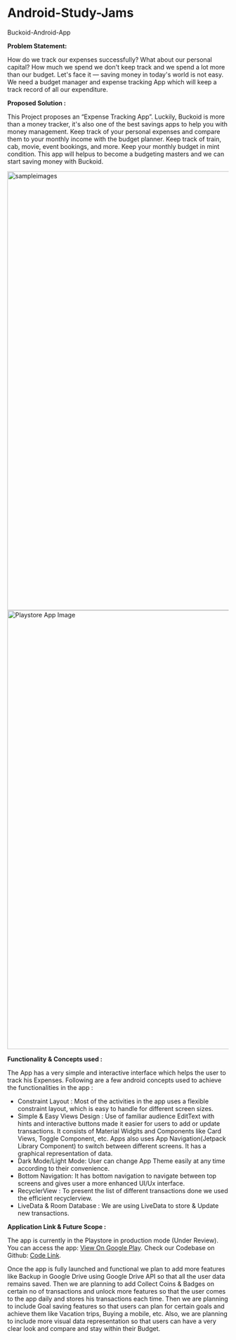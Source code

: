 # Android-Study-Jams
Buckoid-Android-App

<b> Problem Statement: </b>

How do we track our expenses successfully? What about our personal capital? How much we spend we don't keep track and we spend a lot more than our budget. Let's face it — saving money in today's world is not easy. We need a budget manager and expense tracking App which will keep a track record of all our expenditure.

<b> Proposed Solution : </b>

This Project proposes an “Expense Tracking App”. Luckily, Buckoid is more than a money tracker, it's also one of the best savings apps to help you with money management. Keep track of your personal expenses and compare them to your monthly income with the budget planner. Keep track of train, cab, movie, event bookings, and more. Keep your monthly budget in mint condition. This app will helpus to become a budgeting masters and we can start saving money with Buckoid.

<img width="1000" alt="sampleimages" src="https://firebasestorage.googleapis.com/v0/b/login-ea5e2.appspot.com/o/Buckoid%20App%20Screenshot.png?alt=media&token=ddeadcf3-af0b-4440-98a3-a54a742ca268">


<img width="1000" alt="Playstore App Image" src="https://firebasestorage.googleapis.com/v0/b/login-ea5e2.appspot.com/o/BUCKOID%20(1).png?alt=media&token=2e757b57-29d7-4bca-a5b2-e1d4e8142745">
 
<b> Functionality & Concepts used : </b>

The App has a very simple and interactive interface which helps the user to track his Expenses. Following are a few android concepts used to achieve the functionalities in the app :
- Constraint Layout : Most of the activities in the app uses a flexible constraint layout, which is easy to handle for different screen sizes.
- Simple & Easy Views Design : Use of familiar audience EditText with hints and interactive buttons made it easier for users to add or update transactions. It consists of Material Widgits and Components like Card Views, Toggle Component, etc. Apps also uses App Navigation(Jetpack Library Component) to switch between different screens. It has a graphical representation of data.
- Dark Mode/Light Mode: User can change App Theme easily at any time according to their convenience.
- Bottom Navigation: It has bottom navigation to navigate between top screens and gives user a more enhanced UI/Ux interface.
- RecyclerView : To present the list of different transactions done we used the efficient recyclerview.
- LiveData & Room Database : We are using LiveData to store & Update new transactions.

<b> Application Link & Future Scope : </b>

The app is currently in the Playstore in production mode (Under Review). 
You can access the app: <a href="https://play.google.com/store/apps/details?id=com.rishav.buckoid" target="blank">View On Google Play</a>.
Check our Codebase on Github: <a href="https://github.com/viddokta/Buckoid-Android-App" target="blank">Code Link</a>.

Once the app is fully launched and functional we plan to add more features like Backup in Google Drive using Google Drive API so that all the user data remains saved. Then we are planning to add Collect Coins & Badges on certain no of transactions and unlock more features so that the user comes to the app daily and stores his transactions each time. Then we are planning to include Goal saving features so that users can plan for certain goals and achieve them like Vacation trips, Buying a mobile, etc. Also, we are planning to include more visual data representation so that users can have a very clear look and compare and stay within their Budget.

